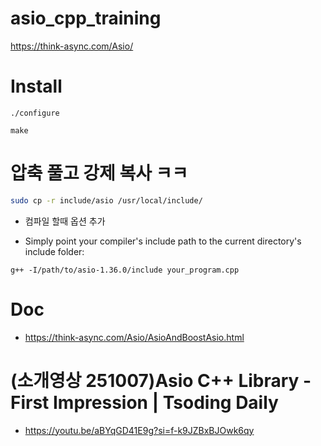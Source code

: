# asio_cpp_training
https://think-async.com/Asio/

# Install

```
./configure

make
```

# 압축 풀고 강제 복사 ㅋㅋ

```bash
sudo cp -r include/asio /usr/local/include/
```

- 컴파일 할때 옵션 추가

- Simply point your compiler's include path to the current directory's include folder:

```
g++ -I/path/to/asio-1.36.0/include your_program.cpp
```

# Doc
- https://think-async.com/Asio/AsioAndBoostAsio.html

# (소개영상 251007)Asio C++ Library - First Impression | Tsoding Daily
- https://youtu.be/aBYqGD41E9g?si=f-k9JZBxBJOwk6qy
